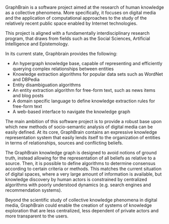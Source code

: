 GraphBrain is a software project aimed at the research of human knowledge as a collective phenomena. More specifically, it focuses on digital media and the application of computational approaches to the study of the relatively recent public space enabled by Internet technologies.

This project is aligned with a fundamentally interdisciplinary research program, that draws from fields such as the Social Sciences, Artificial Intelligence and Epistemology.

In its current state, Graphbrain provides the following:

* An hypergraph knowledge base, capable of representing and efficiently querying complex relationships between entities
* Knowledge extraction algorithms for popular data sets such as WordNet and DBPedia
* Entity disambiguation algorithms
* An entity extraction algorithm for free-form text, such as news items and blog posts
* A domain specific language to define knowledge extraction rules for free-form text
* A web-based interface to navigate the knowledge graph

The main ambition of this software project is to provide a robust base upon which new methods of socio-semantic analysis of digital media can be easily defined. At its core, GraphBrain contains an expressive knowledge representation system that easily lends itself to the organization of entities in terms of relationships, sources and conflicting beliefs.

The GraphBrain knowledge graph is designed to avoid notions of ground truth, instead allowing for the representation of all beliefs as relative to a source. Then, it is possible to define algorithms to determine consensus according to certain criteria or methods. This matches the current situation of digital spaces, where a very large amount of information is available, but knowledge discovery by human actors is constrained by centralized algorithms with poorly understood dynamics (e.g. search engines and recommendation systems).

Beyond the scientific study of collective knowledge phenomena in digital media, GraphBrain could enable the creation of systems of knowledge exploration that are less centralized, less dependent of private actors and more transparent to the users.